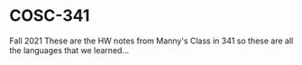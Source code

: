 # COSC-341
Fall 2021
These are the HW notes from Manny's Class in 341 so these are all the languages that we learned...
